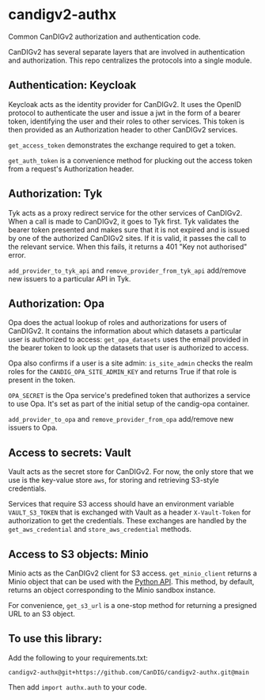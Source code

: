 # candigv2-authx
Common CanDIGv2 authorization and authentication code.

CanDIGv2 has several separate layers that are involved in authentication and authorization. This repo centralizes the protocols into a single module.

## Authentication: Keycloak

Keycloak acts as the identity provider for CanDIGv2. It uses the OpenID protocol to authenticate the user and issue a jwt in the form of a bearer token, identifying the user and their roles to other services. This token is then provided as an Authorization header to other CanDIGv2 services.

`get_access_token` demonstrates the exchange required to get a token.

`get_auth_token` is a convenience method for plucking out the access token from a request's Authorization header.

## Authorization: Tyk

Tyk acts as a proxy redirect service for the other services of CanDIGv2. When a call is made to CanDIGv2, it goes to Tyk first. Tyk validates the bearer token presented and makes sure that it is not expired and is issued by one of the authorized CanDIGv2 sites. If it is valid, it passes the call to the relevant service. When this fails, it returns a 401 "Key not authorised" error.

`add_provider_to_tyk_api` and `remove_provider_from_tyk_api` add/remove new issuers to a particular API in Tyk.

## Authorization: Opa

Opa does the actual lookup of roles and authorizations for users of CanDIGv2. It contains the information about which datasets a particular user is authorized to access: `get_opa_datasets` uses the email provided in the bearer token to look up the datasets that user is authorized to access.

Opa also confirms if a user is a site admin: `is_site_admin` checks the realm roles for the `CANDIG_OPA_SITE_ADMIN_KEY` and returns True if that role is present in the token.

`OPA_SECRET` is the Opa service's predefined token that authorizes a service to use Opa. It's set as part of the initial setup of the candig-opa container.

`add_provider_to_opa` and `remove_provider_from_opa` add/remove new issuers to Opa.

## Access to secrets: Vault

Vault acts as the secret store for CanDIGv2. For now, the only store that we use is the key-value store `aws`, for storing and retrieving S3-style credentials.

Services that require S3 access should have an environment variable `VAULT_S3_TOKEN` that is exchanged with Vault as a header `X-Vault-Token` for authorization to get the credentials. These exchanges are handled by the `get_aws_credential` and `store_aws_credential` methods.

## Access to S3 objects: Minio
Minio acts as the CanDIGv2 client for S3 access. `get_minio_client` returns a Minio object that can be used with the [Python API](https://min.io/docs/minio/linux/developers/python/API.html). This method, by default, returns an object corresponding to the Minio sandbox instance.

For convenience, `get_s3_url` is a one-stop method for returning a presigned URL to an S3 object.


## To use this library:

Add the following to your requirements.txt:

```
candigv2-authx@git+https://github.com/CanDIG/candigv2-authx.git@main
```

Then add `import authx.auth` to your code.
